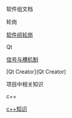 软件组文档

轮岗

[软件组轮岗](软件组轮岗)

Qt

[信号与槽机制](Qt信号与槽机制)

[Qt Creator](Qt Creator)

项目中相关知识

c++

[c++知识](c++知识)

